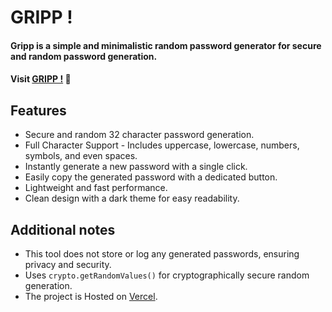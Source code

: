 # GRIPP !

#### Gripp is a simple and minimalistic random password generator for secure and random password generation.

#### Visit [GRIPP !](https://gripp-lemon.vercel.app/) 🚀

## Features

- Secure and random 32 character password generation.
-  Full Character Support - Includes uppercase, lowercase, numbers, symbols, and even spaces.
- Instantly generate a new password with a single click.
- Easily copy the generated password with a dedicated button.
- Lightweight and fast performance.
-  Clean design with a dark theme for easy readability.

## Additional notes
- This tool does not store or log any generated passwords, ensuring privacy and security.
- Uses ```crypto.getRandomValues()``` for cryptographically secure random generation.
- The project is Hosted on [Vercel](https://vercel.com/).
